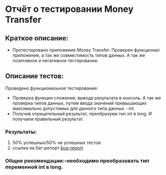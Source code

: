 # Отчёт о тестировании Money Transfer

## Краткое описание:

 * Протестировано приложение Money Transfer. Проверен функционал приложения, а так же совместимость типов данных. А так же позитивное и негативное тестирование.


## Описание тестов: 

Проведено функционаоьное тестирование:
* Проверка функции сложения, вывода результата в консоль. А так же проверка типов данных, путем ввода значений превышающих максимально допустимых для данного типа данных - int. 
* Получив отрицательный результат, преобразуем тип int в long. И получаем правильный результат. 


### Результаты:
1) 50% успешных/50% не успешных тестов
2) ссылка на баг-репорт [bug-report](https://github.com/denis-study/Money-Transfer/issues/1)

### Общие рекомендации:-необходимо преобразовать  тип переменной  int в long.
